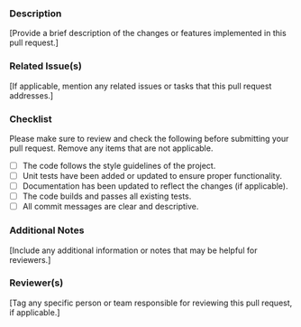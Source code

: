 ### Description
[Provide a brief description of the changes or features implemented in this pull request.]

### Related Issue(s)
[If applicable, mention any related issues or tasks that this pull request addresses.]

### Checklist
Please make sure to review and check the following before submitting your pull request. Remove any items that are not applicable.

- [ ] The code follows the style guidelines of the project.
- [ ] Unit tests have been added or updated to ensure proper functionality.
- [ ] Documentation has been updated to reflect the changes (if applicable).
- [ ] The code builds and passes all existing tests.
- [ ] All commit messages are clear and descriptive.

### Additional Notes
[Include any additional information or notes that may be helpful for reviewers.]

### Reviewer(s)
[Tag any specific person or team responsible for reviewing this pull request, if applicable.]
